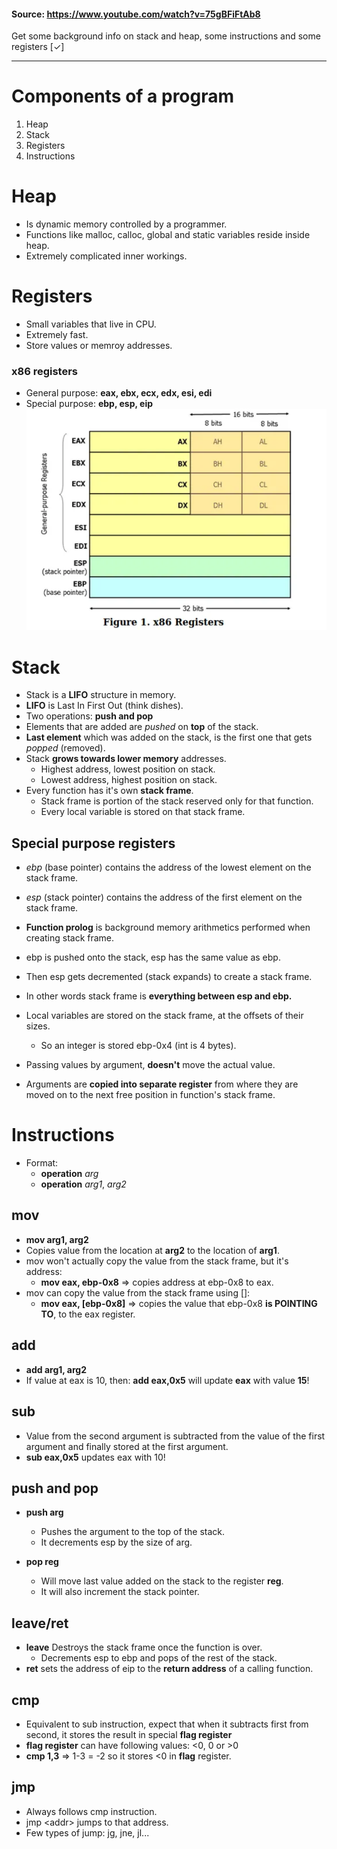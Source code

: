 #### Source: https://www.youtube.com/watch?v=75gBFiFtAb8

Get some background info on stack and heap, some instructions and some registers [✓]

---

# Components of a program

1. Heap
2. Stack
3. Registers
4. Instructions

# Heap

- Is dynamic memory controlled by a programmer.
- Functions like malloc, calloc, global and static variables reside inside heap.
- Extremely complicated inner workings.


# Registers

- Small variables that live in CPU.
- Extremely fast.
- Store values or memroy addresses.

### x86 registers

- General purpose: __eax, ebx, ecx, edx, esi, edi__
- Special purpose: __ebp, esp, eip__
![x86registers](scrs/registers.png)

# Stack

- Stack is a __LIFO__ structure in memory.
- __LIFO__ is Last In First Out (think dishes).
- Two operations: __push and pop__
- Elements that are added are *pushed* on __top__ of the stack.
- __Last element__ which was added on the stack, is the first one that gets *popped* (removed).
- Stack __grows towards lower memory__ addresses.
    - Highest address, lowest position on stack.
    - Lowest address, highest position on stack.
- Every function has it's own __stack frame__.
    - Stack frame is portion of the stack reserved only for that function.
    - Every local variable is stored on that stack frame.

## Special purpose registers

- *ebp* (base pointer) contains the address of the lowest element on the stack frame.
- *esp* (stack pointer) contains the address of the first element on the stack frame.

- __Function prolog__ is background memory arithmetics performed when creating stack frame.
- ebp is pushed onto the stack, esp has the same value as ebp.
- Then esp gets decremented (stack expands) to create a stack frame.
- In other words stack frame is __everything between esp and ebp.__
- Local variables are stored on the stack frame, at the offsets of their sizes.
    - So an integer is stored ebp-0x4 (int is 4 bytes).
- Passing values by argument, __doesn't__ move the actual value.
- Arguments are __copied into separate register__ from where they are moved on to the next free position in function's stack frame.

# Instructions

- Format:
    - __operation__ *arg*
    - __operation__ *arg1*, *arg2*

## mov

- __mov arg1, arg2__
- Copies value from the location at __arg2__ to the location of __arg1__.
- mov won't actually copy the value from the stack frame, but it's address:
    - __mov eax, ebp-0x8__ => copies address at ebp-0x8 to eax.
- mov can copy the value from the stack frame using []:
    - __mov eax, [ebp-0x8]__ => copies the value that ebp-0x8 __is POINTING TO__, to the eax register.

## add

- __add arg1, arg2__
- If value at eax is 10, then: __add eax,0x5__ will update __eax__ with value __15__!

## sub

- Value from the second argument is subtracted from the value of the first argument and finally stored at the first argument.
- __sub eax,0x5__ updates eax with 10!

## push and pop

- __push arg__
    - Pushes the argument to the top of the stack.
    - It decrements esp by the size of arg.

- __pop reg__
    - Will move last value added on the stack to the register __reg__.
    - It will also increment the stack pointer.

## leave/ret

- __leave__ Destroys the stack frame once the function is over.
    - Decrements esp to ebp and pops of the rest of the stack.
- __ret__ sets the address of eip to the __return address__ of a calling function.

## cmp

- Equivalent to sub instruction, expect that when it subtracts first from second, it stores the result in special __flag register__
- __flag register__ can have following values: \<0, 0 or \>0 
- __cmp 1,3__ => 1-3 = -2 so it stores \<0 in __flag__ register.

## jmp

- Always follows cmp instruction.
- jmp \<addr> jumps to that address.
- Few types of jump: jg, jne, jl...
